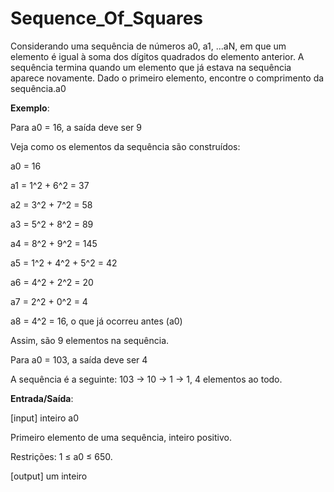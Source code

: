 # Sequence_Of_Squares
Considerando uma sequência de números a0, a1, ...aN, em que um elemento é igual à soma dos dígitos quadrados do elemento anterior. A sequência termina quando um elemento que já estava na sequência aparece novamente.  Dado o primeiro elemento, encontre o comprimento da sequência.a0

**Exemplo**:
 
Para a0 = 16, a saída deve ser 9

Veja como os elementos da sequência são construídos:

a0 = 16

a1 = 1^2 + 6^2 = 37

a2 = 3^2 + 7^2 = 58

a3 = 5^2 + 8^2 = 89

a4 = 8^2 + 9^2 = 145

a5 = 1^2 + 4^2 + 5^2 = 42

a6 = 4^2 + 2^2 = 20

a7 = 2^2 + 0^2 = 4

a8 = 4^2 = 16, o que já ocorreu antes (a0)

Assim, são 9 elementos na sequência.

Para a0 = 103, a saída deve ser 4

A sequência é a seguinte: 103 -> 10 -> 1 -> 1, 4 elementos ao todo.

**Entrada/Saída**:

[input] inteiro a0

Primeiro elemento de uma sequência, inteiro positivo.

Restrições: 1 ≤ a0 ≤ 650.

[output] um inteiro
